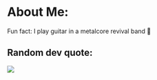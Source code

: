 # About Me:
Fun fact: I play guitar in a metalcore revival band 🎸


## Random dev quote:
![](https://quotes-github-readme.vercel.app/api?type=horizontal&theme=radical)

